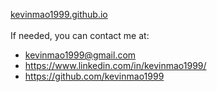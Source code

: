 [kevinmao1999.github.io](https://kevinmao1999.github.io/)
<br><br>
If needed, you can contact me at:
- kevinmao1999@gmail.com
- https://www.linkedin.com/in/kevinmao1999/
- https://github.com/kevinmao1999
